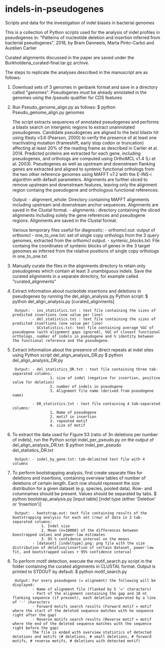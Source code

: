 # indels-in-pseudogenes
Scripts and data for the investigation of indel biases in bacterial genomes

This is a collection of Python scripts used for the analysis of indel profiles in pseudogenes in: 
"Patterns of nucleotide deletion and insertion inferred from bacterial pseudogenes", 2018, by Bram Danneels, Marta Pinto-Carbó and Aurélien Carlier

Curated alignments discussed in the paper are saved under the Burkholderia_curated-final.tar.gz archive.

The steps to replicate the analyses described in the manuscript are as follows:

1. Download sets of 3 genomes in genbank format and save in a directory called "genomes". Pseudogenes must be already annotated in the genomes using the /pseudo qualifier for CDS features
2. Run Pseudo_genome_align.py as follows:
    $ python Pseudo_genome_align.py genomes
    
    The script extracts sequences of annotated pseudogenes and performs a blastx search on intergenic regions to extract unannotated pseudogenes. Candidate pseudogenes are aligned to the best blastx hit using tfasty v3.6 (Pearson, 2000) to verify the presence of at least one inactivating mutation (frameshift, early stop codon or truncation) affecting at least 20% of the reading frame as described in Carlier et al. 2014.
    Predicted proteins are extracted for each gene, including pseudogenes, and orthologs are computed using OrthoMCL v1.4 (Li et al. 2003). Pseudogenes as well as upstream and downstream flanking genes are extracted and aligned to syntenic functional orthologs from the two other reference genomes using MAFFT v7.2 with the E-INS-i algorithm with default parameters. Alignments are further sliced to remove upstream and downstream features, leaving only the alignment region containg the pseudogene and orthologous functional references. 
    
    Output: - alignment_whole: Directory containing MAFFT alignments including upstream and downstream anchor sequences. Alignments are saved in the Clustal format.
            - alignments : directory containing the sliced alignments including solely the gene references and pseudogene regions. Alignments are saved in the Clustal format.
    
    Various temporary files useful for diagnostic:
            - orthomcl.out: output of orthomcl
            - one_to_one.txt: set of single copy orthologs from the 3 query genomes, extracted from the orthomcl output.
            - syntenic_blocks.txt: File containg the coordinates of syntenic blocks of genes in the 3 target genomes as inferred from the relative positions of single copy orthologs in one_to_one.txt
            
3. Manually curate the files in the alignments directory to retain only pseudogenes which contain at least 3 unambiguous indels. Save the curated alignments in a separate directory, for example called "curated_alignments"

4. Extract information about nucleotide insertions and deletions in pseudogenes by running the del_align_analysis.py Python script:
        $ python del_align_analysis.py [curated_alignments]
        
        Output: - ins_statistics.txt : text file containing the sizes of predicted insertions (one value per line)
                - del_statistics.txt : text file containing the sizes of predicted insertions (one value per line)
                - GCstatistics.txt: text file containing average %GC of pseudogene (with alignment gaps ignored), %GC of closest functional orthologs, number of indels in pseudogene and % identity between the functional reference and the pseudogene.  
                
5. Extract information about the presence of direct repeats at indel sites using Python script del_align_analysis_DR.py
        $ python del_align_analysis_DR.py
        
        Output: - del_statistics_DR.txt : text file containing three tab-separated columns:
                        1. size of indel (negative for insertion, positive value for deletion)
                        2. number of indels in pseudogene
                        3. Alignment file name (derived from pseudogene name)
                        
                - DR_statistics.txt : text file containing 4 tab-separated columns:
                        1. Name of pseudogene
                        2. motif in insertion
                        3. repeated motif
                        4. size of motif

6. To extract the data used for Figure S3 (ratio of 3n deletions per number of indels), run the Python script indel_per_pseudo.py on the output of del_align_analysis_DR.txt:
    $ python indel_per_pseudo del_statistics_DR.txt
    
        Output: - indel_by_gene.txt: tab-delimited text file with 4 columns

7. To perform bootstrapping analysis, first create separate files for deletions and insertions, containing overview tables of number of deletions of certain length. Each row should represent the size distribution for a given dataset (e.g. species, pooled data). Row- and columnames should be present. Values should be separated by tabs.
	    $ python bootstrap_analysis.py [input table] [indel type (either 'Deletion' or 'Insertion')]
	
	    Output: - bootstrap.out: text file containing results of the bootstrapping analysis for each set (row) of data in 3 tab-separated columns:
				    1. Indel size
				    2. Mean (n=10000) of the differences between boostrapped values and power-law estimates
				    3. 95 % confidence interval on the means
				- [dataset]_[indeltype].png: png file with the size distribution of deletion/insertion of certain dataset, power-law fit, and bootstrapped values + 95% confidence interval

8. To perform motif detection, execute the motif_search.py script in the folder containing the curated alignments in CLUSTAL format. Output is printed to STDOUT by default.
	    $ python motif_search.py
	
	    Output: For every pseudogene (= alignemnt) the following will be displayed:
				- Name of alignment file (flanked by 5 '=' characters)
				- Part of the alignment containing the gap and 10 nt flanking sequence (if present), each deletion seperated by a line of '-' characters
				- Forward motifs search results (Forward motif = motif where the start of the deleted sequence matches with he sequence right after the gap)
				- Reverse motifs search results (Reverse motif = motif where the end of the deleted sequence matches with the sequence right before the gap)
				The file is ended with overview statistics of detected deletions and motifs (# deletions, # small deletions, # forward motifs, # reverse motifs, # deletions with detected motif)
				
	
